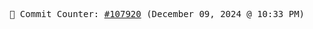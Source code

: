 <p align="center">
    <samp>
        📮 Commit Counter: <a href="https://github.com/Javascript-void0/Javascript-void0/commits/main">#107920</a> (December 09, 2024 @ 10:33 PM)
    </samp>
</p>